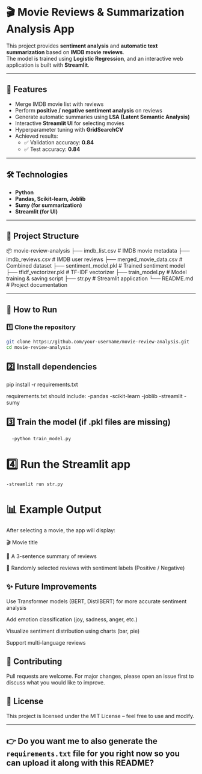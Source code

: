 # 🎬 Movie Reviews & Summarization Analysis App  

This project provides **sentiment analysis** and **automatic text summarization** based on **IMDB movie reviews**.  
The model is trained using **Logistic Regression**, and an interactive web application is built with **Streamlit**.  

---

## 📌 Features
- Merge IMDB movie list with reviews  
- Perform **positive / negative sentiment analysis** on reviews  
- Generate automatic summaries using **LSA (Latent Semantic Analysis)**  
- Interactive **Streamlit UI** for selecting movies  
- Hyperparameter tuning with **GridSearchCV**  
- Achieved results:  
  - ✅ Validation accuracy: **0.84**  
  - ✅ Test accuracy: **0.84**  

---

## 🛠️ Technologies
- **Python**
- **Pandas, Scikit-learn, Joblib**
- **Sumy (for summarization)**
- **Streamlit (for UI)**

---

## 📂 Project Structure
📦 movie-review-analysis
├── imdb_list.csv # IMDB movie metadata
├── imdb_reviews.csv # IMDB user reviews
├── merged_movie_data.csv # Combined dataset
├── sentiment_model.pkl # Trained sentiment model
├── tfidf_vectorizer.pkl # TF-IDF vectorizer
├── train_model.py # Model training & saving script
├── str.py # Streamlit application
└── README.md # Project documentation


---

## 🚀 How to Run

### 1️⃣ Clone the repository
```bash
git clone https://github.com/your-username/movie-review-analysis.git
cd movie-review-analysis
```
## 2️⃣ Install dependencies
pip install -r requirements.txt

requirements.txt should include:
  -pandas
  -scikit-learn
  -joblib
  -streamlit
  -sumy
## 3️⃣ Train the model (if .pkl files are missing)
```bash
  -python train_model.py
```
# 4️⃣ Run the Streamlit app
  ```bash
  -streamlit run str.py
```
# 📊 Example Output

After selecting a movie, the app will display:

  🎬 Movie title

  📝 A 3-sentence summary of reviews

  💬 Randomly selected reviews with sentiment labels (Positive / Negative)


## ✨ Future Improvements

  Use Transformer models (BERT, DistilBERT) for more accurate sentiment analysis

  Add emotion classification (joy, sadness, anger, etc.)

  Visualize sentiment distribution using charts (bar, pie)

  Support multi-language reviews

## 🤝 Contributing

  Pull requests are welcome. For major changes, please open an issue first to discuss what you would like to improve.

## 📄 License

  This project is licensed under the MIT License – feel free to use and modify.

---

## 👉 Do you want me to also **generate the `requirements.txt` file** for you right now so you can upload it along with this README?

